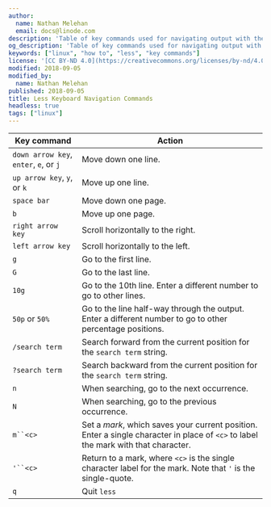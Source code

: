 ```yaml
---
author:
  name: Nathan Melehan
  email: docs@linode.com
description: 'Table of key commands used for navigating output with the less command.'
og_description: 'Table of key commands used for navigating output with the less command.'
keywords: ["linux", "how to", "less", "key commands"]
license: '[CC BY-ND 4.0](https://creativecommons.org/licenses/by-nd/4.0)'
modified: 2018-09-05
modified_by:
  name: Nathan Melehan
published: 2018-09-05
title: Less Keyboard Navigation Commands
headless: true
tags: ["linux"]
---
```


| Key command | Action |
| --------- | -------------- |
| `down arrow key`, `enter`, `e`, or `j` | Move down one line. |
| `up arrow key`, `y`, or `k` | Move up one line. |
| `space bar` | Move down one page. |
| `b` | Move up one page. |
| `right arrow key` | Scroll horizontally to the right. |
| `left arrow key` | Scroll horizontally to the left. |
| `g` | Go to the first line. |
| `G` | Go to the last line. |
| `10g` | Go to the 10th line. Enter a different number to go to other lines. |
| `50p` or `50%` | Go to the line half-way through the output. Enter a different number to go to other percentage positions. |
| `/search term` | Search forward from the current position for the `search term` string. |
| `?search term` | Search backward from the current position for the `search term` string. |
| `n` | When searching, go to the next occurrence. |
| `N` | When searching, go to the previous occurrence. |
| `m``<c>` | Set a *mark*, which saves your current position. Enter a single character in place of `<c>` to label the mark with that character. |
| `'``<c>` | Return to a mark, where `<c>` is the single character label for the mark. Note that `'` is the single-quote. |
| `q` | Quit `less` |